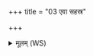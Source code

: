 +++
title = "03 एवा सहस्र"

+++
<details><summary>मूलम् (WS)</summary>

एवा सहस्र चक्षो त्वं प्रतिपश्यास्यायतः ।  
सहो ऽसि यातुधानजम्भनम् ॥ ३ ॥
</details>
